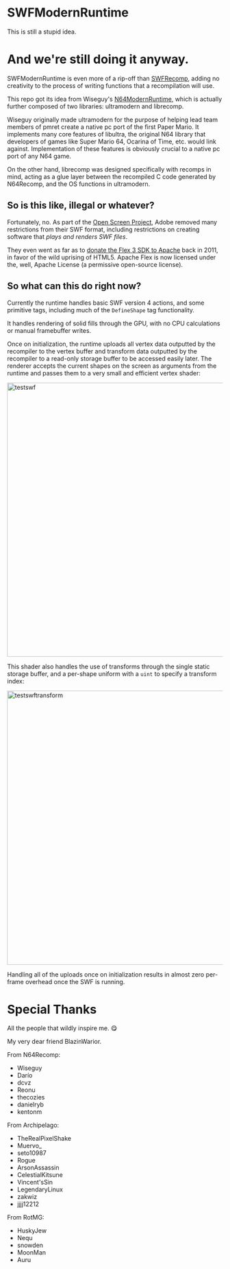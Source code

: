 # SWFModernRuntime

This is still a stupid idea.

# And we're still doing it anyway.

SWFModernRuntime is even more of a rip-off than [SWFRecomp](https://github.com/SWFRecomp/SWFRecomp), adding no creativity to the process of writing functions that a recompilation will use.

This repo got its idea from Wiseguy's [N64ModernRuntime](https://github.com/N64Recomp/N64ModernRuntime), which is actually further composed of two libraries: ultramodern and librecomp.

Wiseguy originally made ultramodern for the purpose of helping lead team members of pmret create a native pc port of the first Paper Mario. It implements many core features of libultra, the original N64 library that developers of games like Super Mario 64, Ocarina of Time, etc. would link against. Implementation of these features is obviously crucial to a native pc port of any N64 game.

On the other hand, librecomp was designed specifically with recomps in mind, acting as a glue layer between the recompiled C code generated by N64Recomp, and the OS functions in ultramodern.

## So is this like, illegal or whatever?

Fortunately, no. As part of the [Open Screen Project](https://web.archive.org/web/20080506095459/http://www.adobe.com/aboutadobe/pressroom/pressreleases/200804/050108AdobeOSP.html), Adobe removed many restrictions from their SWF format, including restrictions on creating software that _plays and renders SWF files_.

They even went as far as to [donate the Flex 3 SDK to Apache](https://www.pcworld.com/article/478324/adobe_donates_flex_to_apache-2.html) back in 2011, in favor of the wild uprising of HTML5. Apache Flex is now licensed under the, well, Apache License (a permissive open-source license).

## So what can this do right now?

Currently the runtime handles basic SWF version 4 actions, and some primitive
tags, including much of the `DefineShape` tag functionality.

It handles rendering of solid fills through the GPU, with no CPU calculations
or manual framebuffer writes.

Once on initialization, the runtime uploads all vertex data outputted by the
recompiler to the vertex buffer and transform data outputted by the recompiler
to a read-only storage buffer to be accessed easily later. The renderer accepts
the current shapes on the screen as arguments from the runtime and passes them
to a very small and efficient vertex shader:

<img width="801" height="639" alt="testswf" src="https://github.com/user-attachments/assets/82f36718-c718-46b1-a563-dfb11853ab7e" />

This shader also handles the use of transforms through the single static
storage buffer, and a per-shape uniform with a `uint` to specify a transform
index:

<img width="801" height="639" alt="testswftransform" src="https://github.com/user-attachments/assets/c90e46b0-3319-4d64-8deb-eb52762a5e17" />

Handling all of the uploads once on initialization results in almost zero
per-frame overhead once the SWF is running.

# Special Thanks

All the people that wildly inspire me. 😋

My very dear friend BlazinWarior.

From N64Recomp:

- Wiseguy
- Darío
- dcvz
- Reonu
- thecozies
- danielryb
- kentonm

From Archipelago:

- TheRealPixelShake
- Muervo_
- seto10987
- Rogue
- ArsonAssassin
- CelestialKitsune
- Vincent'sSin
- LegendaryLinux
- zakwiz
- jjjj12212

From RotMG:

- HuskyJew
- Nequ
- snowden
- MoonMan
- Auru
